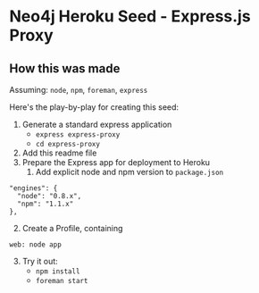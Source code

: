 Neo4j Heroku Seed - Express.js Proxy
====================================

## How this was made

Assuming: `node`, `npm`, `foreman`, `express`

Here's the play-by-play for creating this seed:

1. Generate a standard express application
   - `express express-proxy`
   - `cd express-proxy`
2. Add this readme file
3. Prepare the Express app for deployment to Heroku
   1. Add explicit node and npm version to `package.json`
```
"engines": {
  "node": "0.8.x",
  "npm": "1.1.x"
},
```
   2. Create a Profile, containing
```
web: node app
```
   3. Try it out: 
      - `npm install`
      - `foreman start`

